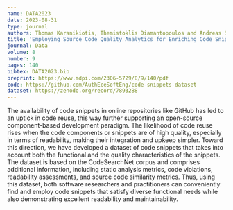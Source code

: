 ```yaml
---
name: DATA2023
date: 2023-08-31
type: journal
authors: Thomas Karanikiotis, Themistoklis Diamantopoulos and Andreas Symeonidis
title: 'Employing Source Code Quality Analytics for Enriching Code Snippets Data'
journal: Data
volume: 8
number: 9
pages: 140
bibtex: DATA2023.bib
preprint: https://www.mdpi.com/2306-5729/8/9/140/pdf
code: https://github.com/AuthEceSoftEng/code-snippets-dataset
dataset: https://zenodo.org/record/7893288
---
```


The availability of code snippets in online repositories like GitHub has led to an uptick in code reuse,
this way further supporting an open-source component-based development paradigm. The likelihood of code
reuse rises when the code components or snippets are of high quality, especially in terms of readability,
making their integration and upkeep simpler. Toward this direction, we have developed a dataset of code
snippets that takes into account both the functional and the quality characteristics of the snippets. The
dataset is based on the CodeSearchNet corpus and comprises additional information, including static
analysis metrics, code violations, readability assessments, and source code similarity metrics. Thus, using
this dataset, both software researchers and practitioners can conveniently find and employ code snippets
that satisfy diverse functional needs while also demonstrating excellent readability and maintainability.

